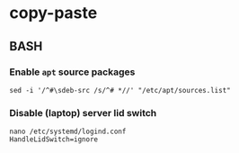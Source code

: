 # copy-paste

## BASH

### Enable `apt` source packages
```
sed -i '/^#\sdeb-src /s/^# *//' "/etc/apt/sources.list"
```

### Disable (laptop) server lid switch

```
nano /etc/systemd/logind.conf
HandleLidSwitch=ignore
```
